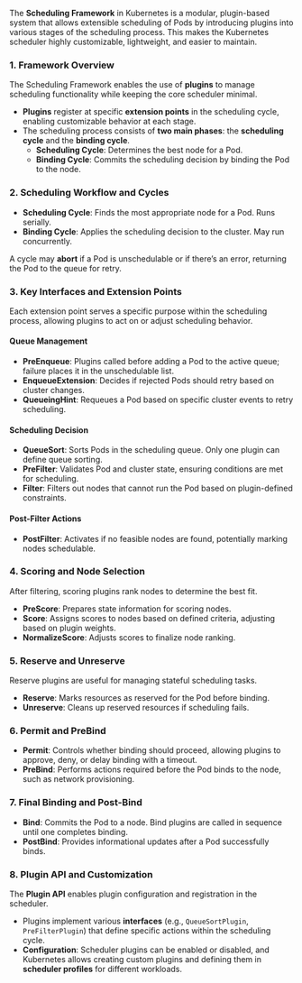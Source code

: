 
The **Scheduling Framework** in Kubernetes is a modular, plugin-based system that allows extensible scheduling of Pods by introducing plugins into various stages of the scheduling process. This makes the Kubernetes scheduler highly customizable, lightweight, and easier to maintain.

### 1. **Framework Overview**

The Scheduling Framework enables the use of **plugins** to manage scheduling functionality while keeping the core scheduler minimal.

- **Plugins** register at specific **extension points** in the scheduling cycle, enabling customizable behavior at each stage.
- The scheduling process consists of **two main phases**: the **scheduling cycle** and the **binding cycle**.
  - **Scheduling Cycle**: Determines the best node for a Pod.
  - **Binding Cycle**: Commits the scheduling decision by binding the Pod to the node.


### 2. **Scheduling Workflow and Cycles**

- **Scheduling Cycle**: Finds the most appropriate node for a Pod. Runs serially.
- **Binding Cycle**: Applies the scheduling decision to the cluster. May run concurrently.

A cycle may **abort** if a Pod is unschedulable or if there’s an error, returning the Pod to the queue for retry.


### 3. **Key Interfaces and Extension Points**

Each extension point serves a specific purpose within the scheduling process, allowing plugins to act on or adjust scheduling behavior.

#### **Queue Management**

- **PreEnqueue**: Plugins called before adding a Pod to the active queue; failure places it in the unschedulable list.
- **EnqueueExtension**: Decides if rejected Pods should retry based on cluster changes.
- **QueueingHint**: Requeues a Pod based on specific cluster events to retry scheduling.

#### **Scheduling Decision**

- **QueueSort**: Sorts Pods in the scheduling queue. Only one plugin can define queue sorting.
- **PreFilter**: Validates Pod and cluster state, ensuring conditions are met for scheduling.
- **Filter**: Filters out nodes that cannot run the Pod based on plugin-defined constraints.

#### **Post-Filter Actions**

- **PostFilter**: Activates if no feasible nodes are found, potentially marking nodes schedulable.


### 4. **Scoring and Node Selection**

After filtering, scoring plugins rank nodes to determine the best fit.

- **PreScore**: Prepares state information for scoring nodes.
- **Score**: Assigns scores to nodes based on defined criteria, adjusting based on plugin weights.
- **NormalizeScore**: Adjusts scores to finalize node ranking.


### 5. **Reserve and Unreserve**

Reserve plugins are useful for managing stateful scheduling tasks.

- **Reserve**: Marks resources as reserved for the Pod before binding.
- **Unreserve**: Cleans up reserved resources if scheduling fails.


### 6. **Permit and PreBind**

- **Permit**: Controls whether binding should proceed, allowing plugins to approve, deny, or delay binding with a timeout.
- **PreBind**: Performs actions required before the Pod binds to the node, such as network provisioning.


### 7. **Final Binding and Post-Bind**

- **Bind**: Commits the Pod to a node. Bind plugins are called in sequence until one completes binding.
- **PostBind**: Provides informational updates after a Pod successfully binds.


### 8. **Plugin API and Customization**

The **Plugin API** enables plugin configuration and registration in the scheduler.

- Plugins implement various **interfaces** (e.g., `QueueSortPlugin`, `PreFilterPlugin`) that define specific actions within the scheduling cycle.
- **Configuration**: Scheduler plugins can be enabled or disabled, and Kubernetes allows creating custom plugins and defining them in **scheduler profiles** for different workloads.


